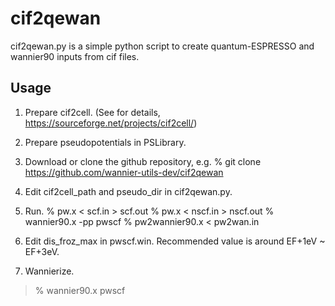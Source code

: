 # cif2qewan
cif2qewan.py is a simple python script to create quantum-ESPRESSO and wannier90 inputs from cif files.

## Usage ######################################
  1. Prepare cif2cell. (See for details, https://sourceforge.net/projects/cif2cell/)
  
  2. Prepare pseudopotentials in PSLibrary.
  
  3. Download or clone the github repository, e.g.
      % git clone https://github.com/wannier-utils-dev/cif2qewan
  
  
  4. Edit cif2cell_path and pseudo_dir in cif2qewan.py.
  
  5. Run.
      % pw.x < scf.in > scf.out
      % pw.x < nscf.in > nscf.out
      % wannier90.x -pp pwscf
      % pw2wannier90.x < pw2wan.in

  6. Edit dis_froz_max in pwscf.win. Recommended value is around EF+1eV ~ EF+3eV.
  
  7. Wannierize.
  > % wannier90.x pwscf
